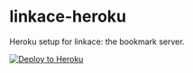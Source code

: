 # linkace-heroku
Heroku setup for linkace: the bookmark server.

[![Deploy to Heroku](https://www.herokucdn.com/deploy/button.png)](https://heroku.com/deploy)
